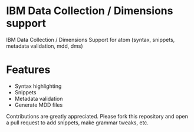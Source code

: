 # IBM Data Collection / Dimensions support

IBM Data Collection / Dimensions Support for atom (syntax, snippets, metadata validation, mdd, dms)

# Features

* Syntax highlighting
* Snippets
* Metadata validation
* Generate MDD files

Contributions are greatly appreciated. Please fork this repository and open a pull request to add snippets, make grammar tweaks, etc.
